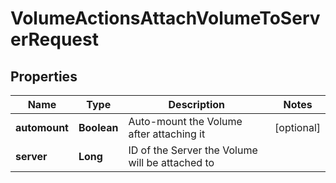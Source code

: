 

# VolumeActionsAttachVolumeToServerRequest


## Properties

| Name | Type | Description | Notes |
|------------ | ------------- | ------------- | -------------|
|**automount** | **Boolean** | Auto-mount the Volume after attaching it |  [optional] |
|**server** | **Long** | ID of the Server the Volume will be attached to |  |



